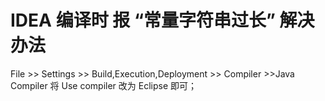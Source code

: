 # IDEA 编译时 报 “常量字符串过长” 解决办法



File >> Settings >> Build,Execution,Deployment >> Compiler >>Java Compiler 
将 Use compiler 改为 Eclipse 即可；